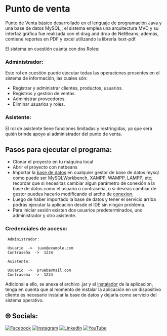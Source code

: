 # Punto de venta
Punto de Venta básico desarrollado en el lenguaje de programación Java y una base de datos MySQL;, el sistema emplea una arquitectura MVC y su interfaz gráfica fue realizada con el drag and drop de NetBeans; además, contiene reportes en PDF y excel utilizando la librería itext-pdf.

El sistema en cuestión cuanta con dos Roles:

### Administrador:
Este rol en cuestión puede ejecutar todas las operaciones presentes en el sistema de información, las cuales són: 
* Registrar y administrar clientes, productos, usuarios.
* Registros y gestión de ventas.
* Administrar proveedores.
* Eliminar usuarios y roles.

### Asistente:
El rol de asistente tiene funciones limitadas y restringidas, ya que será quién brinde apoyo al administrador del punto de venta.

## Pasos para ejecutar el programa:
* Clonar el proyecto en tu máquina local
* Abrir el proyecto con netbeans
* Importar la [base de datos](https://github.com/Juan-Carlos-Estevez-Vargas/punto-de-venta-basico-java/tree/master/database) en cualquier gestor de base de datos mysql como puede ser MySQLWorkbench, XAMPP, WAMPP, LAMPP, etc; recordar que si necesitas cambiar algun parámetro de conexión a la base de datos como el usuario o contraseña, o si deseas cambiar de gestor puedes hacerlo modificando el archo de [conexion.](https://github.com/Juan-Carlos-Estevez-Vargas/punto-de-venta-basico-java/blob/master/src/juan/estevez/sistemaventa/modelo/Conexion.java)
* Luego de haber importado la base de datos y tener el servicio arriba podrás ejecutar la aplicación desde el IDE sin ningún problema.
* Para iniciar sesión existen dos usuarios predeterminados, uno administrador y otro asistente.

### Credenciales de acceso:
``` batch
 Administrador:
 
 Usuario  ->  juan@example.com
 Contraseña  ->  1234
 
 Asistente:
 
 Usuario  ->  prueba@mail.com
 Contraseña  ->  1234
```

Adicional a ello, se anexa el archivo .jar y el [instalador](https://github.com/Juan-Carlos-Estevez-Vargas/punto-de-venta-basico-java/tree/master/Sistema%20Ventas) de la aplicación, tenga en cuenta que al momento de instalar la aplicación en un dispositivo cliente es necesario instalar la base de datos y dejarla como servicio del sistema operativo.

## 🌐 Socials:
[![Facebook](https://img.shields.io/badge/Facebook-%231877F2.svg?logo=Facebook&logoColor=white)](https://facebook.com/juancarlos.estevezvargas.98) [![Instagram](https://img.shields.io/badge/Instagram-%23E4405F.svg?logo=Instagram&logoColor=white)](https://instagram.com/juankestevez) [![LinkedIn](https://img.shields.io/badge/LinkedIn-%230077B5.svg?logo=linkedin&logoColor=white)](https://linkedin.com/in/juan-carlos-estevez-vargas) [![YouTube](https://img.shields.io/badge/YouTube-%23FF0000.svg?logo=YouTube&logoColor=white)](https://youtube.com/@JuanCarlosEstevezVargas) 
